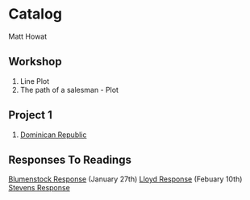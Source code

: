 # Catalog

Matt Howat

## Workshop

1. Line Plot
2. The path of a salesman - Plot

## Project 1

1. [Dominican Republic](https://github.com/Matt-Howat/Workshop/blob/master/Project1.md)

## Responses To Readings 
[Blumenstock Response](https://github.com/Matt-Howat/Workshop/blob/master/Blumenstock.md) (January 27th)
[Lloyd Response](https://github.com/Matt-Howat/Workshop/blob/master/Lloyd.wd) (Febuary 10th)
[Stevens Response](https://github.com/Matt-Howat/Workshop/blob/master/Stevens.md)
